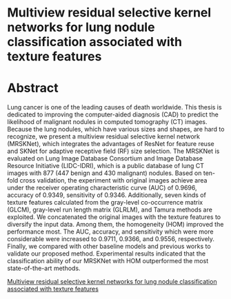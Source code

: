 # Multiview residual selective kernel networks for lung nodule classification associated with texture features
# Abstract
Lung cancer is one of the leading causes of death worldwide. This thesis is dedicated to improving the computer-aided diagnosis (CAD) to predict the likelihood of malignant nodules in computed tomography (CT) images. Because the lung nodules, which have various sizes and shapes, are hard to recognize, we present a multiview residual selective kernel network (MRSKNet), which integrates the advantages of ResNet for feature reuse and SKNet for adaptive receptive field (RF) size selection. The MRSKNet is evaluated on Lung Image Database Consortium and Image Database Resource Initiative (LIDC-IDRI), which is a public database of lung CT images with 877 (447 benign and 430 malignant) nodules. Based on ten-fold cross validation, the experiment with original images achieve area under the receiver operating characteristic curve (AUC) of 0.9696, accuracy of 0.9349, sensitivity of 0.9346. Additionally, seven kinds of texture features calculated from the gray-level co-occurrence matrix (GLCM), gray-level run length matrix (GLRLM), and Tamura methods are exploited. We concatenated the original images with the texture features to diversify the input data. Among them, the homogeneity (HOM) improved the performance most. The AUC, accuracy, and sensitivity which were more considerable were increased to 0.9711, 0.9366, and 0.9556, respectively. Finally, we compared with other baseline models and previous works to validate our proposed method. Experimental results indicated that the classification ability of our MRSKNet with HOM outperformed the most state-of-the-art methods.  







[Multiview residual selective kernel networks for lung nodule classification associated with texture features](https://www.airitilibrary.com/Publication/alDetailedMesh1?DocID=U0001-2510202115112000#Summary)
